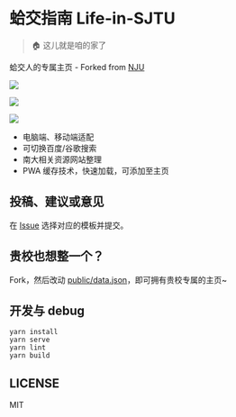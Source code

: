 # 蛤交指南 Life-in-SJTU

> 🏠 这儿就是咱的家了

蛤交人的专属主页 - Forked from [NJU](https://github.com/idealclover/Life-in-NJU)

![](https://github.com/idealclover/Life-in-NJU/raw/master/assets/screenshots/1.png)

![](https://github.com/idealclover/Life-in-NJU/raw/master/assets/screenshots/2.png)

![](https://github.com/idealclover/Life-in-NJU/raw/master/assets/screenshots/3.png)

* 电脑端、移动端适配
* 可切换百度/谷歌搜索
* 南大相关资源网站整理
* PWA 缓存技术，快速加载，可添加至主页

## 投稿、建议或意见

在 [Issue](https://github.com/MXWXZ/Life-in-SJTU/issues) 选择对应的模板并提交。

## 贵校也想整一个？

Fork，然后改动 [public/data.json](https://github.com/MXWXZ/Life-in-SJTU/blob/master/public/data.json)，即可拥有贵校专属的主页~

## 开发与 debug

```
yarn install
yarn serve
yarn lint
yarn build
```

## LICENSE

MIT

